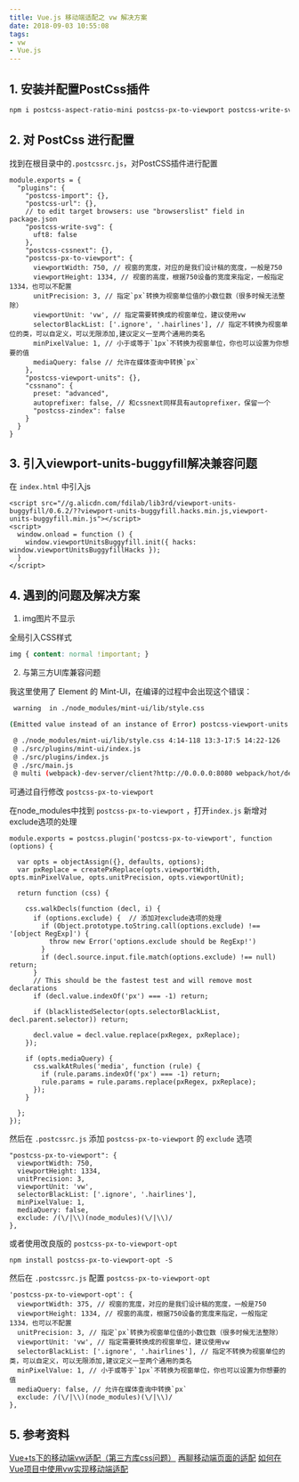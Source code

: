 ```yaml
---
title: Vue.js 移动端适配之 vw 解决方案
date: 2018-09-03 10:55:08
tags: 
- vw
- Vue.js
---
```


## 1. 安装并配置PostCss插件

```bash
npm i postcss-aspect-ratio-mini postcss-px-to-viewport postcss-write-svg postcss-cssnext postcss-viewport-units cssnano --S
```

<!-- more -->

## 2. 对 PostCss 进行配置

找到在根目录中的`.postcssrc.js`，对PostCSS插件进行配置

```
module.exports = {
  "plugins": {
    "postcss-import": {},
    "postcss-url": {},
    // to edit target browsers: use "browserslist" field in package.json
    "postcss-write-svg": {
      uft8: false
    },
    "postcss-cssnext": {},
    "postcss-px-to-viewport": {
      viewportWidth: 750, // 视窗的宽度，对应的是我们设计稿的宽度，一般是750
      viewportHeight: 1334, // 视窗的高度，根据750设备的宽度来指定，一般指定1334，也可以不配置
      unitPrecision: 3, // 指定`px`转换为视窗单位值的小数位数（很多时候无法整除）
      viewportUnit: 'vw', // 指定需要转换成的视窗单位，建议使用vw
      selectorBlackList: ['.ignore', '.hairlines'], // 指定不转换为视窗单位的类，可以自定义，可以无限添加,建议定义一至两个通用的类名
      minPixelValue: 1, // 小于或等于`1px`不转换为视窗单位，你也可以设置为你想要的值
      mediaQuery: false // 允许在媒体查询中转换`px`
    },
    "postcss-viewport-units": {},
    "cssnano": {
      preset: "advanced",
      autoprefixer: false, // 和cssnext同样具有autoprefixer，保留一个
      "postcss-zindex": false
    }
  }
}
```

## 3. 引入viewport-units-buggyfill解决兼容问题

在 `index.html` 中引入js

```
<script src="//g.alicdn.com/fdilab/lib3rd/viewport-units-buggyfill/0.6.2/??viewport-units-buggyfill.hacks.min.js,viewport-units-buggyfill.min.js"></script>
<script>
  window.onload = function () { 
    window.viewportUnitsBuggyfill.init({ hacks: window.viewportUnitsBuggyfillHacks });
  }
</script>
```

## 4. 遇到的问题及解决方案

1. img图片不显示

全局引入CSS样式

```css
img { content: normal !important; }
```

2. 与第三方UI库兼容问题

我这里使用了 Element 的 Mint-UI，在编译的过程中会出现这个错误：

```bash
 warning  in ./node_modules/mint-ui/lib/style.css

(Emitted value instead of an instance of Error) postcss-viewport-units: /Users/Wyj/Workspace/imglive/wx/node_modules/mint-ui/lib/style.css:267:1: '.mint-cell-allow-right::after' already has a 'content' property, give up to overwrite it.

 @ ./node_modules/mint-ui/lib/style.css 4:14-118 13:3-17:5 14:22-126
 @ ./src/plugins/mint-ui/index.js
 @ ./src/plugins/index.js
 @ ./src/main.js
 @ multi (webpack)-dev-server/client?http://0.0.0.0:8080 webpack/hot/dev-server ./src/main.js
```

可通过自行修改 `postcss-px-to-viewport`

在node_modules中找到 `postcss-px-to-viewport` ，打开`index.js`
新增对exclude选项的处理

```
module.exports = postcss.plugin('postcss-px-to-viewport', function (options) {

  var opts = objectAssign({}, defaults, options);
  var pxReplace = createPxReplace(opts.viewportWidth, opts.minPixelValue, opts.unitPrecision, opts.viewportUnit);

  return function (css) {

    css.walkDecls(function (decl, i) {
      if (options.exclude) {  // 添加对exclude选项的处理
        if (Object.prototype.toString.call(options.exclude) !== '[object RegExp]') {
          throw new Error('options.exclude should be RegExp!')
        }
        if (decl.source.input.file.match(options.exclude) !== null) return;
      }
      // This should be the fastest test and will remove most declarations
      if (decl.value.indexOf('px') === -1) return;

      if (blacklistedSelector(opts.selectorBlackList, decl.parent.selector)) return;

      decl.value = decl.value.replace(pxRegex, pxReplace);
    });

    if (opts.mediaQuery) {
      css.walkAtRules('media', function (rule) {
        if (rule.params.indexOf('px') === -1) return;
        rule.params = rule.params.replace(pxRegex, pxReplace);
      });
    }

  };
});
```
然后在 `.postcssrc.js` 添加 `postcss-px-to-viewport` 的 `exclude` 选项

```
"postcss-px-to-viewport": {
  viewportWidth: 750,
  viewportHeight: 1334,
  unitPrecision: 3,
  viewportUnit: 'vw',
  selectorBlackList: ['.ignore', '.hairlines'],
  minPixelValue: 1,
  mediaQuery: false,
  exclude: /(\/|\\)(node_modules)(\/|\\)/
},
```

或者使用改良版的  `postcss-px-to-viewport-opt`

```
npm install postcss-px-to-viewport-opt -S
```

然后在 `.postcssrc.js` 配置 `postcss-px-to-viewport-opt` 

```
'postcss-px-to-viewport-opt': {
  viewportWidth: 375, // 视窗的宽度，对应的是我们设计稿的宽度，一般是750
  viewportHeight: 1334, // 视窗的高度，根据750设备的宽度来指定，一般指定1334，也可以不配置
  unitPrecision: 3, // 指定`px`转换为视窗单位值的小数位数（很多时候无法整除）
  viewportUnit: 'vw', // 指定需要转换成的视窗单位，建议使用vw
  selectorBlackList: ['.ignore', '.hairlines'], // 指定不转换为视窗单位的类，可以自定义，可以无限添加,建议定义一至两个通用的类名
  minPixelValue: 1, // 小于或等于`1px`不转换为视窗单位，你也可以设置为你想要的值
  mediaQuery: false, // 允许在媒体查询中转换`px`
  exclude: /(\/|\\)(node_modules)(\/|\\)/
},
```


## 5. 参考资料

[Vue+ts下的移动端vw适配（第三方库css问题）](https://zhuanlan.zhihu.com/p/36913200)
[再聊移动端页面的适配](https://www.w3cplus.com/css/vw-for-layout.html)
[如何在Vue项目中使用vw实现移动端适配](https://www.w3cplus.com/mobile/vw-layout-in-vue.html)
